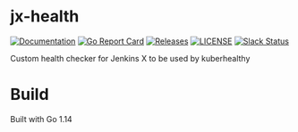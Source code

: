 # jx-health

[![Documentation](https://godoc.org/github.com/jenkins-x/jx-health?status.svg)](https://pkg.go.dev/mod/github.com/jenkins-x/jx-health)
[![Go Report Card](https://goreportcard.com/badge/github.com/jenkins-x/jx-health)](https://goreportcard.com/report/github.com/jenkins-x/jx-health)
[![Releases](https://img.shields.io/github/release-pre/jenkins-x-labs/jx-health.svg)](https://github.com/jenkins-x/jx-health/releases)
[![LICENSE](https://img.shields.io/github/license/jenkins-x-labs/jx-health.svg)](https://github.com/jenkins-x/jx-health/blob/master/LICENSE)
[![Slack Status](https://img.shields.io/badge/slack-join_chat-white.svg?logo=slack&style=social)](https://slack.k8s.io/)

Custom health checker for Jenkins X to be used by kuberhealthy

# Build

Built with Go 1.14